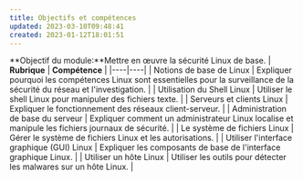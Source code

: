 ```yaml
---
title: Objectifs et compétences
updated: 2023-03-10T09:48:41
created: 2023-01-12T18:01:51
---
```


**Objectif du module:**Mettre en œuvre la sécurité Linux de base.
| **Rubrique** | **Compétence** |
|----|----|
| Notions de base de Linux | Expliquer pourquoi les compétences Linux sont essentielles pour la surveillance de la sécurité du réseau et l'investigation. |
| Utilisation du Shell Linux | Utiliser le shell Linux pour manipuler des fichiers texte. |
| Serveurs et clients Linux | Expliquer le fonctionnement des réseaux client-serveur. |
| Administration de base du serveur | Expliquer comment un administrateur Linux localise et manipule les fichiers journaux de sécurité. |
| Le système de fichiers Linux | Gérer le système de fichiers Linux et les autorisations. |
| Utiliser l'interface graphique (GUI) Linux | Expliquer les composants de base de l'interface graphique Linux. |
| Utiliser un hôte Linux | Utiliser les outils pour détecter les malwares sur un hôte Linux. |

